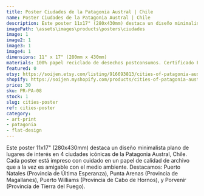 ```yaml
---
title: Poster Ciudades de la Patagonia Austral | Chile
name: Poster Ciudades de la Patagonia Austral | Chile
description: Este poster 11x17" (280x430mm) destaca un diseño minimalista plano de lugares de interés en 4 ciudades icónicas de la Patagonia Austral, Chile. Cada poster está impreso con cuidado en un papel de calidad de archivo que a la vez es amigable con el medio ambiente.
imagePath: \assets\images\products\posters\ciudades
image: 1
image2: 1
image3: 1
image4: 1
dimensions: 11" x 17" (280mm x 430mm)
materials: 100% papel reciclado de desechos postconsumos. Certificado FSC.
featured: 0
etsy: https://soijen.etsy.com/listing/916693813/cities-of-patagonia-austral-poster-chile?utm_source=Copy&utm_medium=ListingManager&utm_campaign=Share&utm_term=so.lmsm&share_time=1695259669049
shopify: https://soijen.myshopify.com/products/cities-of-patagonia-austral-poster
price: 30
sku: PR-PA-08
stock: 1
slug: cities-poster
ref: cities-poster
category:
- art-print
- patagonia
- flat-design
---
```

Este poster 11x17" (280x430mm) destaca un diseño minimalista plano de lugares de interés en 4 ciudades icónicas de la Patagonia Austral, Chile. Cada poster está impreso con cuidado en un papel de calidad de archivo que a la vez es amigable con el medio ambiente. Destacamos: Puerto Natales (Provincia de Última Esperanza), Punta Arenas (Provincia de Magallanes), Puerto Williams (Provincia de Cabo de Hornos), y Porvenir (Provincia de Tierra del Fuego).
